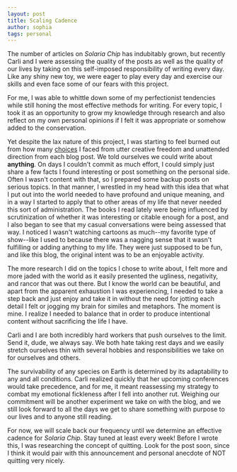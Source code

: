```yaml
---
layout: post
title: Scaling Cadence
author: sophia
tags: personal
---
```


The number of articles on *Solaria Chip* has indubitably grown, but recently Carli and I were assessing the quality of the posts as well as the quality of our lives by taking on this self-imposed responsibility of writing every day. Like any shiny new toy, we were eager to play every day and exercise our skills and even face some of our fears with this project. 

For me, I was able to whittle down some of my perfectionist tendencies while still honing the most effective methods for writing. For every topic, I took it as an opportunity to grow my knowledge through research and also reflect on my own personal opinions if I felt it was appropriate or somehow added to the conservation. 

Yet despite the lax nature of this project, I was starting to feel burned out from how many [choices](https://solariachip.github.io/Indecision-and-Inconsistency/) I faced from utter creative freedom and unattended direction from each blog post. We told ourselves we could write about **anything**. On days I couldn't commit as much effort, I could simply just share a few facts I found interesting or post something on the personal side. Often I wasn't content with that, so I prepared some backup posts on serious topics. In that manner, I wrestled in my head with this idea that what I put out into the world needed to have profound and unique meaning, and in a way I started to apply that to other areas of my life that never needed this sort of administration. The books I read lately were being influenced by scrutinization of whether it was interesting or citable enough for a post, and I also began to see that my casual conversations were being assessed that way. I noticed I wasn't watching cartoons as much--my favorite type of show--like I used to because there was a nagging sense that it wasn't fulfilling or adding anything to my life. They were just supposed to be fun, and like this blog, the original intent was to be an enjoyable activity.

The more research I did on the topics I chose to write about, I felt more and more jaded with the world as it easily presented the ugliness, negativity, and rancor that was out there. But I know the world can be beautiful, and apart from the apparent exhaustion I was experiencing, I needed to take a step back and just enjoy and take it in without the need for jotting each detail I felt or jogging my brain for similes and metaphors. The moment is mine. I realize I needed to balance that in order to produce intentional content without sacrificing the life I have. 

Carli and I are both incredibly hard workers that push ourselves to the limit. Send it, dude, we always say. We both hate taking rest days and we easily stretch ourselves thin with several hobbies and responsibilities we take on for ourselves and others. 

The survivability of any species on Earth is determined by its adaptability to any and all conditions. Carli realized quickly that her upcoming conferences would take precedence, and for me, it meant reassessing my strategy to combat my emotional fickleness after I fell into another rut. Weighing our commitment will be another experiment we take on with the blog, and we still look forward to all the days we get to share something with purpose to our lives and to anyone still reading. 

For now, we will scale back our frequency until we determine an effective cadence for *Solaria Chip*. Stay tuned at least every week! Before I wrote this, I was researching the concept of quitting. Look for the post soon, since I think it would pair with this announcement and personal anecdote of NOT quitting very nicely.

